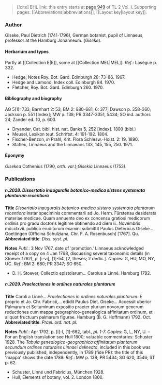 > [!cite] BHL link: this entry starts at [page 949](https://www.biodiversitylibrary.org/item/103414#page/997/mode/1up) of TL-2 Vol. I.
> Supporting pages: [[Abbreviations|abbreviations]], [[Layout key|layout key]].

### Author

Giseke, Paul Dietrich (1741-1796), German botanist, pupil of Linnaeus, professor at the Hamburg Johanneum. (*Giseke*).

#### Herbarium and types

Partly at [[Collection E|E]], some at [[Collection MEL|MEL]].
*Ref*.: Lasègue p. 332.
- Hedge, Notes Roy. Bot. Gard. Edinburgh 28: 73-86. 1967.
- Hedge and Lamond, Index coll. Edinburgh 84. 1970.
- Fletcher, Roy. Bot. Gard. Edinburgh 260. 1970.

#### Bibliography and biography

AG 5(1): 733; Barnhart 2: 53; BM 2: 680-681; 6: 377; Dawson p. 358-360; Jackson p. 551 \[Index\]; MW p. 138; PR 3347-3351, 5434; SO ind. authors 24; Zander ed. 10, p. 603.
- Dryander, Cat. bibl. hist. nat. Banks 5, 252 \[index\]. 1800 (bibl.)
- Meusel, Lexikon teut. Schriftst. 4: 191-192. 1804.
- Fischer-Benzon, *in* Prahl, Krit. Flora Schlesw.-Holst. 2: 19. 1890.
- Stafleu, Linnaeus and the Linnaeans 133, 145, 155, 250. 1971.

#### Eponymy

*Gisekea* Cothenius (1790, *orth. var.*);*Gisekia* Linnaeus (1753).

### Publications

##### n.2028. Dissertatio inauguralis botanico-medica sistens systemata plantarum recentiora

**Title**
*Dissertatio inauguralis botanico-medica sistens systemata plantarum recentiora* instar speciminis commentarii ad Jo. Herm. Fürstenau desiderata materiae medicae. Quam annuente deo ex concensu gratiosi medicorum ordinis pro gradu doctoris legitime obtinendo ad diem iii. Novembris mdcclxvii. publico eruditorum examini submittit Paulus Dietericus Giseke... Goettingen (Officina Schulziana, Chr. F. A. Rosenbusch) \[1767\]. Qu.
**Abbreviated title**: *Diss. syst. pl.*

**Notes**
*Publ*.: 3 Nov 1767, date of 'promotion.' Linnaeus acknowledged receipt of a copy on 4 Jan 1768, discussing several taxonomic details (in Stoever 1792), p. \[i-vi\], \[1\]-54, \[2, theses; 2 dedic.\]. *Copies*: G, HU, MO, NY, UC.
*Ref*.: BM 2: 680; PR 3347; SO 650.
- D. H. Stoever, Collectio epistolarum... Carolus a Linné. Hamburg 1792.

##### n.2029. Praelectiones in ordines naturales plantarum

**Title**
Caroli a Linné... *Praelectiones in ordines naturales plantarum*. E proprio et Jo. Chr. Fabricii,... edidit Paulus Diet. Giseke... Accessit uberior Palmarum et Scitaminum expositio praeter plurium novorum generum reductiones cum mappa geographico-genealogica affinitatum ordinum, et aliquot fructuum palmarum figurae. Hamburg (B. G. Hoffmann) 1792. Oct.
**Abbreviated title**: *Prael. ord. nat. pl.*

**Notes**
*Publ*.: Apr 1792, p. \[i\]-l, \[1\]-662, tabl., *pl. 1-7. Copies*: G, L, NY, U. – For an English translation see Hull 1800; valuable commentaries: Schuster 1928. The *Tabula genealogico-geographica affinitatum plantarum secundum ordines naturales Linnaei delineata*, included in this book was previously published, independently, in 1789 (fide PR): the title of this 'mappa' shows the date 1789.
*Ref*.: MW p. 138; PR 5434; SO 620, 3546; ST p. 62.
- Schuster, Linné und Fabricius, München 1928.
- Hull, Elements of botany, vol. 2. London 1800.

